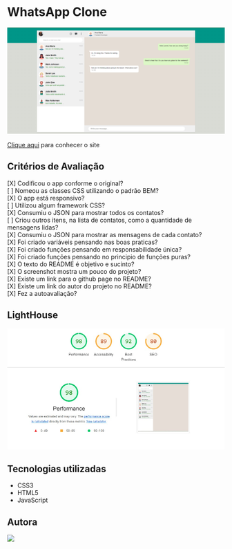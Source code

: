 # WhatsApp Clone

![Imagem do Projeto](./recursos/prints/print-do-whatsapp.png)

[Clique aqui](https://laylagiovanna.github.io/whatsApp-senai-1-2023/ds2m/layla_giovanna_furtado_da_silva/) para conhecer o site



## Critérios de Avaliação

[X] Codificou o app conforme o original?<br>
[ ] Nomeou as classes CSS utilizando o padrão BEM?<br>
[X] O app está responsivo?<br>
[ ] Utilizou algum framework CSS?<br>
[X] Consumiu o JSON para mostrar todos os contatos?<br>
[ ] Criou outros itens, na lista de contatos, como a quantidade de mensagens lidas?<br>
[X] Consumiu o JSON para mostrar as mensagens de cada contato?<br>
[X] Foi criado variáveis pensando nas boas praticas?<br>
[X] Foi criado funções pensando em responsabilidade única?<br>
[X] Foi criado funções pensando no principio de funções puras?<br>
[X] O texto do README é objetivo e sucinto?<br>
[X] O screenshot mostra um pouco do projeto?<br>
[X] Existe um link para o github page no README?<br>
[X] Existe um link do autor do projeto no README?<br>
[X] Fez a autoavaliação?<br>


## LightHouse

![Imagem nota Lighthouse](./recursos/prints/print-lighthouse.jpeg)


## Tecnologias utilizadas 

- CSS3
- HTML5
- JavaScript


## Autora 
[![](https://avatars.githubusercontent.com/u/109964242?s=110&u=cb4277ae3c508b1897c240a2a130c3a231630176&v=4)](https://github.com/LaylaGiovanna)